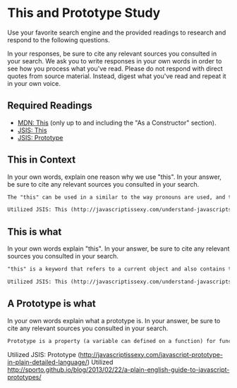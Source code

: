 # This and Prototype Study

Use your favorite search engine and the provided readings to research and
respond to the following questions.

In your responses, be sure to cite any relevant sources you consulted in your
search. We ask you to write responses in your own words in order to see how you
process what you've read. Please do not respond with direct quotes from source
material. Instead, digest what you've read and repeat it in your own voice.

## Required Readings

-   [MDN: This](https://developer.mozilla.org/en-US/docs/Web/JavaScript/Reference/Operators/this)
(only up to and including the "As a Constructor" section).
-   [JSIS: This](http://javascriptissexy.com/understand-javascripts-this-with-clarity-and-master-it/)
-   [JSIS: Prototype](http://javascriptissexy.com/javascript-prototype-in-plain-detailed-language/)

## This in Context

In your own words, explain one reason why we use "this". In your answer, be
sure to cite any relevant sources you consulted in your search.

```md
The "this" can be used in a similar to the way pronouns are used, and thus helps to simplify the language used to code and limits repetition. (added for my own benefit: Because "this" can only be used in relation to an object that the function (when used) is bound to, this adds precision as well, as it can't be overriden with a global variable of the same name).

Utilized JSIS: This (http://javascriptissexy.com/understand-javascripts-this-with-clarity-and-master-it/)
```

## This is what

In your own words explain "this".  In your answer, be
sure to cite any relevant sources you consulted in your search.

```md
"this" is a keyword that refers to a current object and also contains the value of the object. "this" is, in essence, a shortcut that can be used to refer back to the current object within context since "this" doesn't have an assigned value until the object invokes the function where "this" is defined.

Utilized JSIS: This (http://javascriptissexy.com/understand-javascripts-this-with-clarity-and-master-it/)
```

## A Prototype is what

In your own words explain what a prototype is.  In your answer, be
sure to cite any relevant sources you consulted in your search.

```md
Prototype is a property (a variable can defined on a function) for functions that you can attach properties and methods to. Doing so allows you to implement inheritance, when you can then add methods and properties on a function’s prototype property to make those methods and properties available to instances of that function. Prototype is also an attribute that will point to the object another object inherited its properties from. Prototype, generally, shows the properties of an object or shows its parent object thus making it available to access.
```
Utilized JSIS: Prototype (http://javascriptissexy.com/javascript-prototype-in-plain-detailed-language/)
Utilized http://sporto.github.io/blog/2013/02/22/a-plain-english-guide-to-javascript-prototypes/
